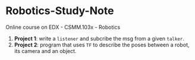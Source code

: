 # Robotics-Study-Note
Online course on EDX - CSMM.103x - Robotics
1. **Project 1**: write a `listener` and subcribe the msg from a given `talker`.
2. **Project 2**: program that uses `TF` to describe the poses between a robot, its camera and an object.
